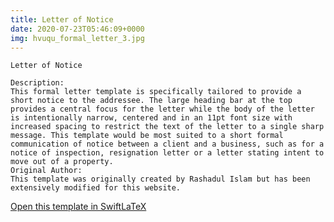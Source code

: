 ```yaml
---
title: Letter of Notice
date: 2020-07-23T05:46:09+0000
img: hvuqu_formal_letter_3.jpg
---
```

```
Letter of Notice

Description:
This formal letter template is specifically tailored to provide a short notice to the addressee. The large heading bar at the top provides a central focus for the letter while the body of the letter is intentionally narrow, centered and in an 11pt font size with increased spacing to restrict the text of the letter to a single sharp message. This template would be most suited to a short formal communication of notice between a client and a business, such as for a notice of inspection, resignation letter or a letter stating intent to move out of a property.
Original Author:
This template was originally created by Rashadul Islam but has been extensively modified for this website.
```
[Open this template in SwiftLaTeX](https://www.swiftlatex.com/project.html?import=https://swiftlatex.github.io/LaTeXBoilerPlate/zips/uewkr_formal_letter_3.zip)

